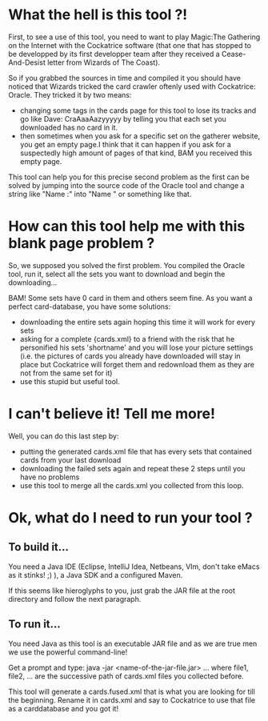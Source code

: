 # What the hell is this tool ?!

First, to see a use of this tool, you need to want to play Magic:The Gathering on the Internet with the Cockatrice software (that one that has stopped to be developped by its first developper team after they received a Cease-And-Desist letter from Wizards of The Coast).

So if you grabbed the sources in time and compiled it you should have noticed that Wizards tricked the card crawler oftenly used with Cockatrice: Oracle.
They tricked it by two means:
- changing some tags in the cards page for this tool to lose its tracks and go like Dave: CraAaaAazyyyyy by telling you that each set you downloaded has no card in it.
- then sometimes when you ask for a specific set on the gatherer website, you get an empty page.I think that it can happen if you ask for a suspectedly high amount of pages of that kind, BAM you received this empty page.

This tool can help you for this precise second problem as the first can be solved by jumping into the source code of the Oracle tool and change a string like "Name :" into "Name " or something like that.

# How can this tool help me with this blank page problem ?

So, we supposed you solved the first problem. You compiled the Oracle tool, run it, select all the sets you want to download and begin the downloading...

BAM! Some sets have 0 card in them and others seem fine. As you want a perfect card-database, you have some solutions:
- downloading the entire sets again hoping this time it will work for every sets
- asking for a complete {cards.xml} to a friend with the risk that he personified his sets 'shortname' and you will lose your picture settings (i.e. the pictures of cards you already have downloaded will stay in place but Cockatrice will forget them and redownload them as they are not from the same set for it)
- use this stupid but useful tool.

# I can't believe it! Tell me more!

Well, you can do this last step by:
- putting the generated cards.xml file that has every sets that contained cards from your last download
- downloading the failed sets again and repeat these 2 steps until you have no problems
- use this tool to merge all the cards.xml you collected from this loop.

# Ok, what do I need to run your tool ?

## To build it...
You need a Java IDE (Eclipse, IntelliJ Idea, Netbeans, VIm, don't take eMacs as it stinks! ;) ), a Java SDK and a configured Maven.

If this seems like hieroglyphs to you, just grab the JAR file at the root directory and follow the next paragraph.

## To run it...
You need Java as this tool is an executable JAR file and as we are true men we use the powerful command-line!

Get a prompt and type:
  java -jar <name-of-the-jar-file.jar> <file1> <file2> ...
where file1, file2, ... are the successive path of cards.xml files you collected before.

This tool will generate a cards.fused.xml that is what you are looking for till the beginning. Rename it in cards.xml and say to Cockatrice to use that file as a carddatabase and you got it!
